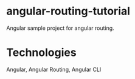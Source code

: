 # angular-routing-tutorial
Angular sample project for angular routing.
# Technologies
Angular, Angular Routing, Angular CLI
